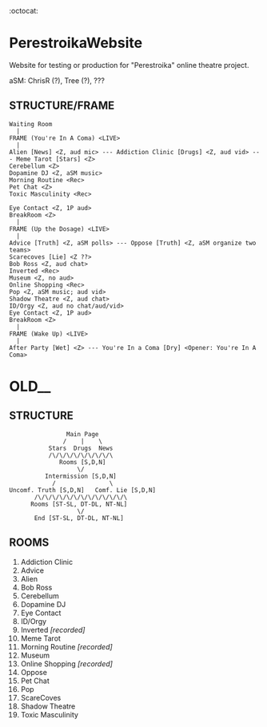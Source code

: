 :octocat:
# PerestroikaWebsite
Website for testing or production for "Perestroika" online theatre project.

aSM: ChrisR (?), Tree (?), ???

## STRUCTURE/FRAME
```
Waiting Room
  |
FRAME (You're In A Coma) <LIVE>
  |
Alien [News] <Z, aud mic> --- Addiction Clinic [Drugs] <Z, aud vid> --- Meme Tarot [Stars] <Z>
Cerebellum <Z>
Dopamine DJ <Z, aSM music>
Morning Routine <Rec>
Pet Chat <Z>
Toxic Masculinity <Rec>

Eye Contact <Z, 1P aud>
BreakRoom <Z>
  |
FRAME (Up the Dosage) <LIVE>
  |
Advice [Truth] <Z, aSM polls> --- Oppose [Truth] <Z, aSM organize two teams>
Scarecoves [Lie] <Z ??>
Bob Ross <Z, aud chat>
Inverted <Rec>
Museum <Z, no aud>
Online Shopping <Rec>
Pop <Z, aSM music; aud vid>
Shadow Theatre <Z, aud chat>
ID/Orgy <Z, aud no chat/aud/vid>
Eye Contact <Z, 1P aud>
BreakRoom <Z>
  |
FRAME (Wake Up) <LIVE>
  |
After Party [Wet] <Z> --- You're In a Coma [Dry] <Opener: You're In A Coma>

```







# OLD__
## STRUCTURE
```
                Main Page
               /    |    \
           Stars  Drugs  News
           /\/\/\/\/\/\/\/\/\
              Rooms [S,D,N]
                   \/
          Intermission [S,D,N]
            /               \
Uncomf. Truth [S,D,N]   Comf. Lie [S,D,N]
       /\/\/\/\/\/\/\/\/\/\/\/\/\
      Rooms [ST-SL, DT-DL, NT-NL]
                   \/
       End [ST-SL, DT-DL, NT-NL]
```      

## ROOMS
1. Addiction Clinic
2. Advice
3. Alien
4. Bob Ross
5. Cerebellum
6. Dopamine DJ
7. Eye Contact
8. ID/Orgy
9. Inverted _\[recorded]_
10. Meme Tarot
11. Morning Routine _\[recorded]_
12. Museum
13. Online Shopping _\[recorded]_
14. Oppose
15. Pet Chat
16. Pop
17. ScareCoves
18. Shadow Theatre
19. Toxic Masculinity
